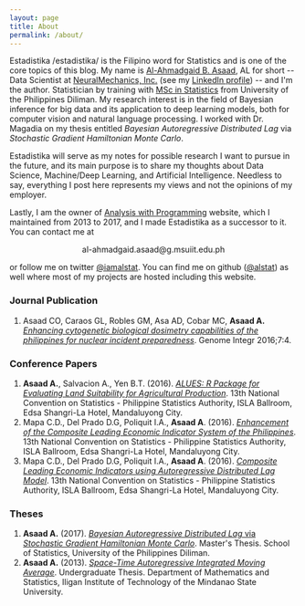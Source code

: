 ```yaml
---
layout: page
title: About
permalink: /about/
---
```

Estadistika /estadistika/ is the Filipino word for Statistics and is one of the core topics of this blog. My name is <a href="https://alstat.github.io/" target="_blank">Al-Ahmadgaid B. Asaad</a>, AL for short -- 
Data Scientist at <a href="http://neuralmechanics.net/" target="_blank">NeuralMechanics, Inc.</a> 
(see my <a href="https://www.linkedin.com/in/al-ahmadgaid-asaad-68613a44/" target="_blank">LinkedIn profile</a>) --
and I'm the author. Statistician by training with <a href="http://www.stat.upd.edu.ph/" target="_blank">MSc in Statistics</a> from University of the Philippines Diliman. My research interest is in the field of Bayesian inference for big data and its application to deep learning models, both for computer vision and natural language processing. I worked with Dr. Magadia on my thesis entitled *Bayesian Autoregressive Distributed Lag* via *Stochastic Gradient Hamiltonian Monte Carlo*.

Estadistika will serve as my notes for possible research I want to pursue in the future, and its main purpose is to share my thoughts about Data Science, Machine/Deep Learning, and Artificial Intelligence. Needless to say, everything I post here represents my views and not the opinions of my employer.

Lastly, I am the owner of <a href="http://alstatr.blogspot.com/" target="_blank">Analysis with Programming</a> website, which I maintained from 2013 to 2017, and I made Estadistika as a successor to it. You can contact me at 

<center>al-ahmadgaid.asaad@g.msuiit.edu.ph</center>

or follow me on twitter <a href="https://twitter.com/iamalstat" target="_blank">@iamalstat</a>. You can find me on github (<a href="https://github.com/alstat" target="_blank">@alstat</a>) as well where most of my projects are hosted including this website.

### Journal Publication
1. Asaad  CO, Caraos  GL, Robles GM, Asa AD, Cobar MC, **Asaad A.** <a href="https://www.ncbi.nlm.nih.gov/pmc/articles/PMC5292908/">*Enhancing cytogenetic biological dosimetry capabilities of the philippines for nuclear incident preparedness*</a>. Genome Integr 2016;7:4.

### Conference Papers
1. **Asaad A.**, Salvacion A., Yen B.T. (2016). <a href="https://drive.google.com/file/d/1S_HrUPQokjhIGzvdU-1Ec-sHiLzj_WVQ/view?usp=sharing" target="_blank">*ALUES: R Package for Evaluating Land Suitability for Agricultural Production*</a>. 13th National Convention on Statistics - Philippine Statistics Authority, ISLA Ballroom, Edsa Shangri-La Hotel, Mandaluyong City.
2. Mapa C.D., Del Prado D.G, Poliquit I.A., **Asaad A**. (2016). <a href="https://drive.google.com/file/d/1d4JsfLRXjV6f7jt2yRH92eWViRUKNBYp/view?usp=sharing" target="_blank">*Enhancement of the Composite Leading Economic Indicator System of the Philippines*</a>. 13th National Convention on Statistics - Philippine Statistics Authority, ISLA Ballroom, Edsa Shangri-La Hotel, Mandaluyong City.
3. Mapa C.D., Del Prado D.G, Poliquit I.A., **Asaad A**. (2016). <a href="https://drive.google.com/file/d/1x9sV0LPm1qRongko21vQr_xRNrWC16np/view?usp=sharing" target="_blank">*Composite Leading Economic Indicators using Autoregressive Distributed Lag Model*</a>. 13th National Convention on Statistics - Philippine Statistics Authority, ISLA Ballroom, Edsa Shangri-La Hotel, Mandaluyong City.

### Theses
1. **Asaad A.** (2017). <a href="https://drive.google.com/file/d/1ZBC0s5uJJ_Aclo7CZWLrTQu26omRpfc4/view?usp=sharing" target="_blank">*Bayesian Autoregressive Distributed Lag* via *Stochastic Gradient Hamiltonian Monte Carlo*</a>. Master's Thesis. School of Statistics, University of the Philippines Diliman.
2. **Asaad A.** (2013). <a href="https://drive.google.com/file/d/1wJu5bWYuXzfxtlXTe46NzU94aBQDqJka/view?usp=sharing" target="_blank">*Space-Time Autoregressive Integrated Moving Average*</a>. Undergraduate Thesis. Department of Mathematics and Statistics, Iligan Institute of Technology of the Mindanao State University.